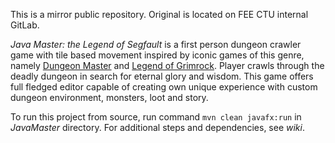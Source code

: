 This is a mirror public repository. Original is located on FEE CTU internal GitLab.

*Java Master: the Legend of Segfault* is a first person dungeon crawler game with tile based movement inspired by iconic games of this genre, namely [Dungeon Master](https://en.wikipedia.org/wiki/Dungeon_Master_%28video_game%29) and [Legend of Grimrock](http://www.grimrock.net/). Player crawls through the deadly dungeon in search for eternal glory and wisdom. This game offers full fledged editor capable of creating own unique experience with custom dungeon environment, monsters, loot and story.

To run this project from source, run command `mvn clean javafx:run` in *JavaMaster* directory. For additional steps and dependencies, see *wiki*.
